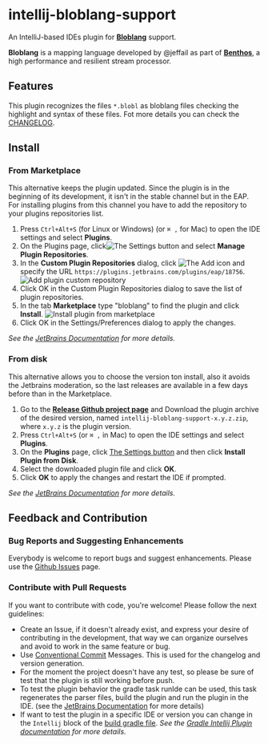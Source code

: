# intellij-bloblang-support
An IntelliJ-based IDEs plugin for [**Bloblang**](https://www.benthos.dev/docs/guides/bloblang/about) support.

**Bloblang** is a  mapping language developed by @jeffail as part of [**Benthos**](https://github.com/benthosdev/benthos), a high performance and resilient stream processor.

## Features
This plugin recognizes the files `*.blobl` as bloblang files checking the highlight and syntax of these files. Fot more details you can check the [CHANGELOG](CHANGELOG.md).

## Install
### From Marketplace
This alternative keeps the plugin updated. Since the plugin is in the beginning of its development, it isn't in the stable channel but in the EAP. For installing plugins from this channel you have to add the repository to your plugins repositories list.
1. Press `Ctrl+Alt+S` (for Linux or Windows) (or `⌘ ,` for Mac) to open the IDE settings and select **Plugins**.
2. On the Plugins page, click![The Settings button](https://resources.jetbrains.com/help/img/idea/2021.3/icons.general.gearPlain.svg)  and select **Manage Plugin Repositories**.
3. In the **Custom Plugin Repositories** dialog, click ![The Add icon](https://resources.jetbrains.com/help/img/idea/2021.3/icons.general.add.svg) and specify the URL `https://plugins.jetbrains.com/plugins/eap/18756`. 
![Add plugin custom repository](.docs/screenshot-add-plugin-eap-repository.png)
4. Click OK in the Custom Plugin Repositories dialog to save the list of plugin repositories.
5. In the tab **Marketplace** type "bloblang" to find the plugin and click **Install**.
![Install plugin from marketplace](.docs/screenshot-install-plugin-from-marketplace.png)
6. Click OK in the Settings/Preferences dialog to apply the changes.

_See the [JetBrains Documentation](https://www.jetbrains.com/help/idea/managing-plugins.html?keymap=secondary_macos#repos) for more details._

### From disk
This alternative allows you to choose the version ton install, also it avoids the Jetbrains moderation, so the last releases are available in a few days before than in the Marketplace.
1. Go to the **[Release Github project page](https://github.com/pcha/intellij-bloblang-support/releases)** and Download the plugin archive of the desired version, named `intellij-bloblang-support-x.y.z.zip`, where `x.y.z` is the plugin version.
2. Press `Ctrl+Alt+S` (or `⌘ ,` in Mac) to open the IDE settings and select **Plugins**.
3. On the **Plugins** page, click [The Settings button](https://resources.jetbrains.com/help/img/idea/2021.3/icons.general.gearPlain.svg) and then click **Install Plugin from Disk**.
4. Select the downloaded plugin file and click **OK**.
5. Click **OK** to apply the changes and restart the IDE if prompted.

_See the [JetBrains Documentation](https://www.jetbrains.com/help/idea/managing-plugins.html?keymap=secondary_macos#install_plugin_from_disk) for more details._

## Feedback and Contribution

### Bug Reports and Suggesting Enhancements
Everybody is welcome to report bugs and suggest enhancements. Please use the [Github Issues](https://github.com/pcha/intellij-bloblang-support/issues) page. 

### Contribute with Pull Requests
If you want to contribute with code, you're welcome! Please follow the next guidelines:

- Create an Issue, if it doesn't already exist, and express your desire of contributing in the development, that way we can organize ourselves and avoid to work in the same feature or bug.
- Use [Conventional Commit](https://www.conventionalcommits.org/en/v1.0.0/) Messages. This is used for the changelog and version generation.
- For the moment the project doesn't have any test, so please be sure of test that the plugin is still working before push.
- To test the plugin behavior the gradle task runIde can be used, this task regenerates the parser files, build the plugin and run the plugin in the IDE. (see the [JetBrains Documentation](https://plugins.jetbrains.com/docs/intellij/gradle-prerequisites.html#executing-the-plugin) for more details)
- If want to test the plugin in a specific IDE or version you can change in the `Intellij` block of the [build gradle file](build.gradle.kts). _See the [Gradle Intellij Plugin documentation](https://github.com/JetBrains/gradle-intellij-plugin/) for more details._
